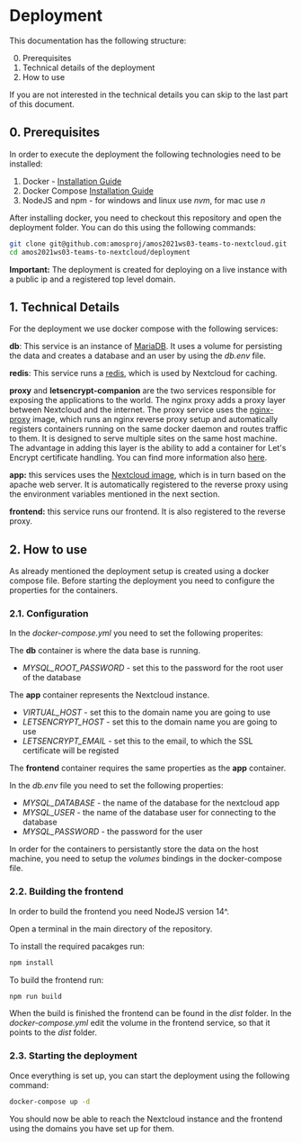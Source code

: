 # Deployment

This documentation has the following structure:

0. Prerequisites
1. Technical details of the deployment
2. How to use

If you are not interested in the technical details you can skip to the last part of this document.

## 0. Prerequisites

In order to execute the deployment the following technologies need to be installed:

1. Docker - [Installation Guide](https://docs.docker.com/get-docker/)
2. Docker Compose [Installation Guide](https://docs.docker.com/compose/install/)
3. NodeJS and npm - for windows and linux use *nvm*, for mac use *n*

After installing docker, you need to checkout this repository and open the deployment folder. You can do this using the following commands:

```bash
git clone git@github.com:amosproj/amos2021ws03-teams-to-nextcloud.git
cd amos2021ws03-teams-to-nextcloud/deployment
```

**Important:** The deployment is created for deploying on a live instance with a public ip and a registered top level domain.

## 1. Technical Details

For the deployment we use docker compose with the following services:

**db**: This service is an instance of [MariaDB](https://hub.docker.com/_/mariadb). 
It uses a volume for persisting the data and creates a database and an user by using the *db.env* file.

**redis**: This service runs a [redis](https://redis.io), which is used by Nextcloud for caching.

**proxy** and **letsencrypt-companion** are the two services responsible for exposing the applications to the world.
The nginx proxy adds a proxy layer between Nextcloud and the internet. The proxy service uses the [nginx-proxy](https://github.com/nginx-proxy/nginx-proxy) image,
which runs an nginx reverse proxy setup and automatically registers containers running on the same docker daemon
and routes traffic to them. It is designed to serve multiple sites on the same host machine.
The advantage in adding this layer is the ability to add a container for Let's Encrypt certificate handling. 
You can find more information also [here](https://github.com/nextcloud/docker/tree/master/.examples).

**app:** this services uses the [Nextcloud image](https://hub.docker.com/_/nextcloud), which is in turn based on the apache web server.
It is automatically registered to the reverse proxy using the environment variables mentioned in the next section.

**frontend:** this service runs our frontend. It is also registered to the reverse proxy.

## 2. How to use

As already mentioned the deployment setup is created using a docker compose file. 
Before starting the deployment you need to configure the properties for the containers.

### 2.1. Configuration
In the *docker-compose.yml* you need to set the following properites:

The **db** container is where the data base is running.
- *MYSQL_ROOT_PASSWORD* - set this to the password for the root user of the database

The **app** container represents the Nextcloud instance.

- *VIRTUAL_HOST* - set this to the domain name you are going to use
- *LETSENCRYPT_HOST* - set this to the domain name you are going to use
- *LETSENCRYPT_EMAIL* - set this to the email, to which the SSL certificate will be registed

The **frontend** container requires the same properties as the **app** container.

In the *db.env* file you need to set the following properties:

- *MYSQL_DATABASE* - the name of the database for the nextcloud app
- *MYSQL_USER* - the name of the database user for connecting to the database
- *MYSQL_PASSWORD* - the password for the user

In order for the containers to persistantly store the data on the host machine, you need to setup the *volumes* bindings
in the docker-compose file.

### 2.2. Building the frontend

In order to build the frontend you need NodeJS version 14^.

Open a terminal in the main directory of the repository.

To install the required pacakges run:
```bash
npm install
```

To build the frontend run:

```bash
npm run build
```

When the build is finished the frontend can be found in the *dist* folder. 
In the *docker-compose.yml* edit the volume in the frontend service, so that it points to the *dist* folder.

### 2.3. Starting the deployment

Once everything is set up, you can start the deployment using the following command:

```bash
docker-compose up -d
```

You should now be able to reach the Nextcloud instance and the frontend using the domains you have set up for them.